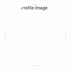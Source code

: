 <div style="background-image: url(https://steamuserimages-a.akamaihd.net/ugc/860610312554032555/487E65FCC15C60E817F901A747D323B25AB584A1/?imw=5000&imh=5000&ima=fit&impolicy=Letterbox&imcolor=%23000000&letterbox=false); background-size: cover; background-repeat: no-repeat; height: 100vh;">
    <!-- Add your profile image or banner here -->
    <img src="YOUR_IMAGE_URL" alt="Your Profile Image" width="200" height="200" style="border-radius: 50%;">
</div>

# Sweta's Profile README

## Summary

👩‍🎓 Highly motivated and detail-oriented Computer Science undergraduate with a strong academic foundation. Equipped with hands-on experience in software development through projects. While I may not have specific industry experience yet, my enthusiasm and determination make me a promising candidate for any development team.

📧 **Email:** swetamishra603@gmail.com
🔗 **LinkedIn:** [Sweta Mishra](https://www.linkedin.com/in/sweta-mishra-9947041b0/)
📷 **Instagram:** [swetamishra_18](https://www.instagram.com/swetamishra_18/)

## Technical Skills

🚀 **Programming languages:** C, C++, Python, JavaScript
💻 **Web Technologies:** HTML5, CSS, NodeJS, ReactJS, PHP, Laravel 
📊 **Data Management:** MySQL, MongoDB, MS Access
🖥️ **Platforms:** Windows 10, Linux
🛠️ **Frameworks:** Tailwind, Bootstrap
🔧 **Other:** CN, OS, AWS, Shell scripting (Linux), Git, GitHub, Jenkins, Docker, Kubernetes, Maven, Puppet, Nagios.

Feel free to connect with me via email or on LinkedIn and Instagram. Let's collaborate and build amazing projects together! 🚀
